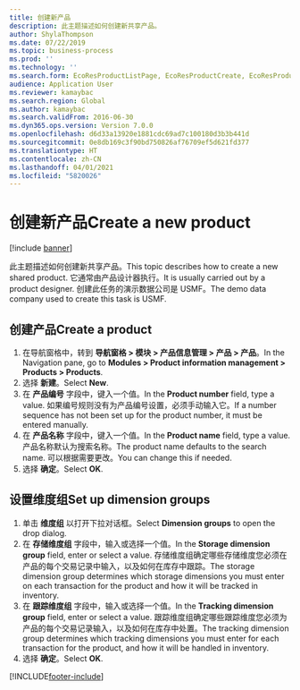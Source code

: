 ```yaml
---
title: 创建新产品
description: 此主题描述如何创建新共享产品。
author: ShylaThompson
ms.date: 07/22/2019
ms.topic: business-process
ms.prod: ''
ms.technology: ''
ms.search.form: EcoResProductListPage, EcoResProductCreate, EcoResProductDetails, EcoResProductInventoryDimensionGroups
audience: Application User
ms.reviewer: kamaybac
ms.search.region: Global
ms.author: kamaybac
ms.search.validFrom: 2016-06-30
ms.dyn365.ops.version: Version 7.0.0
ms.openlocfilehash: d6d33a13920e1881cdc69ad7c100180d3b3b441d
ms.sourcegitcommit: 0e8db169c3f90bd750826af76709ef5d621fd377
ms.translationtype: HT
ms.contentlocale: zh-CN
ms.lasthandoff: 04/01/2021
ms.locfileid: "5820026"
---
```

# <a name="create-a-new-product"></a><span data-ttu-id="d9b48-103">创建新产品</span><span class="sxs-lookup"><span data-stu-id="d9b48-103">Create a new product</span></span>

[!include [banner](../../includes/banner.md)]

<span data-ttu-id="d9b48-104">此主题描述如何创建新共享产品。</span><span class="sxs-lookup"><span data-stu-id="d9b48-104">This topic describes how to create a new shared product.</span></span> <span data-ttu-id="d9b48-105">它通常由产品设计器执行。</span><span class="sxs-lookup"><span data-stu-id="d9b48-105">It is usually carried out by a product designer.</span></span> <span data-ttu-id="d9b48-106">创建此任务的演示数据公司是 USMF。</span><span class="sxs-lookup"><span data-stu-id="d9b48-106">The demo data company used to create this task is USMF.</span></span>


## <a name="create-a-product"></a><span data-ttu-id="d9b48-107">创建产品</span><span class="sxs-lookup"><span data-stu-id="d9b48-107">Create a product</span></span>
1. <span data-ttu-id="d9b48-108">在导航窗格中，转到 **导航窗格 > 模块 > 产品信息管理 > 产品 > 产品**。</span><span class="sxs-lookup"><span data-stu-id="d9b48-108">In the Navigation pane, go to **Modules > Product information management > Products > Products**.</span></span>
2. <span data-ttu-id="d9b48-109">选择 **新建**。</span><span class="sxs-lookup"><span data-stu-id="d9b48-109">Select **New**.</span></span>
3. <span data-ttu-id="d9b48-110">在 **产品编号** 字段中，键入一个值。</span><span class="sxs-lookup"><span data-stu-id="d9b48-110">In the **Product number** field, type a value.</span></span> <span data-ttu-id="d9b48-111">如果编号规则没有为产品编号设置，必须手动输入它。</span><span class="sxs-lookup"><span data-stu-id="d9b48-111">If a number sequence has not been set up for the product number, it must be entered manually.</span></span>  
4. <span data-ttu-id="d9b48-112">在 **产品名称** 字段中，键入一个值。</span><span class="sxs-lookup"><span data-stu-id="d9b48-112">In the **Product name** field, type a value.</span></span> <span data-ttu-id="d9b48-113">产品名称默认为搜索名称。</span><span class="sxs-lookup"><span data-stu-id="d9b48-113">The product name defaults to the search name.</span></span> <span data-ttu-id="d9b48-114">可以根据需要更改。</span><span class="sxs-lookup"><span data-stu-id="d9b48-114">You can change this if needed.</span></span>  
5. <span data-ttu-id="d9b48-115">选择 **确定**。</span><span class="sxs-lookup"><span data-stu-id="d9b48-115">Select **OK**.</span></span>

## <a name="set-up-dimension-groups"></a><span data-ttu-id="d9b48-116">设置维度组</span><span class="sxs-lookup"><span data-stu-id="d9b48-116">Set up dimension groups</span></span>
1. <span data-ttu-id="d9b48-117">单击 **维度组** 以打开下拉对话框。</span><span class="sxs-lookup"><span data-stu-id="d9b48-117">Select **Dimension groups** to open the drop dialog.</span></span>
2. <span data-ttu-id="d9b48-118">在 **存储维度组** 字段中，输入或选择一个值。</span><span class="sxs-lookup"><span data-stu-id="d9b48-118">In the **Storage dimension group** field, enter or select a value.</span></span> <span data-ttu-id="d9b48-119">存储维度组确定哪些存储维度您必须在产品的每个交易记录中输入，以及如何在库存中跟踪。</span><span class="sxs-lookup"><span data-stu-id="d9b48-119">The storage dimension group determines which storage dimensions you must enter on each transaction for the product and how it will be tracked in inventory.</span></span>  
3. <span data-ttu-id="d9b48-120">在 **跟踪维度组** 字段中，输入或选择一个值。</span><span class="sxs-lookup"><span data-stu-id="d9b48-120">In the **Tracking dimension group** field, enter or select a value.</span></span> <span data-ttu-id="d9b48-121">跟踪维度组确定哪些跟踪维度您必须为产品的每个交易记录输入，以及如何在库存中处置。</span><span class="sxs-lookup"><span data-stu-id="d9b48-121">The tracking dimension group determines which tracking dimensions you must enter for each transaction for the product, and how it will be handled in inventory.</span></span>  
4. <span data-ttu-id="d9b48-122">选择 **确定**。</span><span class="sxs-lookup"><span data-stu-id="d9b48-122">Select **OK**.</span></span>



[!INCLUDE[footer-include](../../../includes/footer-banner.md)]